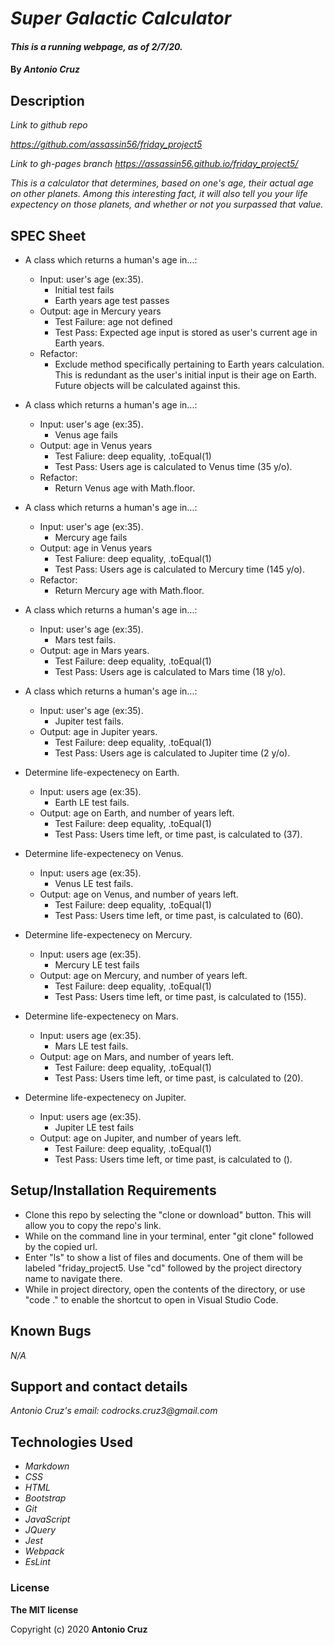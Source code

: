 # _Super Galactic Calculator_

#### _This is a running webpage, as of 2/7/20._

#### By _**Antonio Cruz**_

## Description

_Link to github repo_

_https://github.com/assassin56/friday_project5_

_Link to gh-pages branch_
_https://assassin56.github.io/friday_project5/_

_This is a calculator that determines, based on one's age, their actual age on other planets. Among this interesting fact, it will also tell you your life expectency on those planets, and whether or not you surpassed that value._

## SPEC Sheet

* A class which returns a human's age in...:
   * Input: user's age (ex:35).
      * Initial test fails
      * Earth years age test passes
   * Output: age in Mercury years
      * Test Failure: age not defined
      * Test Pass: Expected age input is stored as user's current age in Earth years.
   * Refactor:
      * Exclude method specifically pertaining to Earth years calculation. This is redundant as the user's initial input is their age on Earth. Future objects will be calculated against this.

* A class which returns a human's age in...:
   * Input: user's age (ex:35).
      * Venus age fails
   * Output: age in Venus years
      * Test Faliure: deep equality, .toEqual(1)
      * Test Pass: Users age is calculated to Venus time (35 y/o).
   * Refactor: 
      * Return Venus age with Math.floor.

* A class which returns a human's age in...:
   * Input: user's age (ex:35).
      * Mercury age fails
   * Output: age in Venus years
      * Test Faliure: deep equality, .toEqual(1)
      * Test Pass: Users age is calculated to Mercury time (145 y/o).
   * Refactor: 
      * Return Mercury age with Math.floor.

* A class which returns a human's age in...:
   * Input: user's age (ex:35).
      * Mars test fails.
   * Output: age in Mars years.
      * Test Failure: deep equality, .toEqual(1)
      * Test Pass: Users age is calculated to Mars time (18 y/o).

* A class which returns a human's age in...:
   * Input: user's age (ex:35).
      * Jupiter test fails.
   * Output: age in Jupiter years.
      * Test Failure: deep equality, .toEqual(1)
      * Test Pass: Users age is calculated to Jupiter time (2 y/o).

* Determine life-expectenecy on Earth.
   * Input: users age (ex:35).
      * Earth LE test fails.
   * Output: age on Earth, and number of years left.
      * Test Failure: deep equality, .toEqual(1)
      * Test Pass: Users time left, or time past, is calculated to (37).

* Determine life-expectenecy on Venus.
   * Input: users age (ex:35).
      * Venus LE test fails.
   * Output: age on Venus, and number of years left.
      * Test Failure: deep equality, .toEqual(1)
      * Test Pass: Users time left, or time past, is calculated to (60).

* Determine life-expectenecy on Mercury.
   * Input: users age (ex:35).
      * Mercury LE test fails
   * Output: age on Mercury, and number of years left.
      * Test Failure: deep equality, .toEqual(1)
      * Test Pass: Users time left, or time past, is calculated to (155).

* Determine life-expectenecy on Mars.
   * Input: users age (ex:35).
      * Mars LE test fails.
   * Output: age on Mars, and number of years left.
      * Test Failure: deep equality, .toEqual(1)
      * Test Pass: Users time left, or time past, is calculated to (20).

* Determine life-expectenecy on Jupiter.
   * Input: users age (ex:35).
      * Jupiter LE test fails
   * Output: age on Jupiter, and number of years left.
      * Test Failure: deep equality, .toEqual(1)
      * Test Pass: Users time left, or time past, is calculated to ().


## Setup/Installation Requirements

* Clone this repo by selecting the "clone or download" button. This will allow you to copy the repo's link.
* While on the command line in your terminal, enter "git clone" followed by the copied url.
* Enter "ls" to show a list of files and documents. One of them will be labeled "friday_project5. Use "cd" followed by the project directory name to navigate there. 
* While in project directory, open the contents of the directory, or use "code ." to enable the shortcut to open in Visual Studio Code. 

## Known Bugs

_N/A_

## Support and contact details

_Antonio Cruz's email:_
_codrocks.cruz3@gmail.com_

## Technologies Used

* _Markdown_
* _CSS_
* _HTML_
* _Bootstrap_
* _Git_
* _JavaScript_
* _JQuery_
* _Jest_
* _Webpack_
* _EsLint_


### License

**The MIT license**

Copyright (c) 2020 **Antonio Cruz**